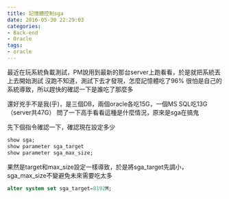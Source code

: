```yaml
---
title: 記憶體控制sga
date: 2016-05-30 22:29:03
categories:
- Back-end
- Oracle
tags:
- oracle
---
```


最近在玩系統負載測試，PM說用到最新的那台server上跑看看，於是就把系統丟上去開始測試
沒跑不知道，測試下去才發現，怎麼記憶體吃了96%
很怕是自己的系統導致，所以趕快的確認一下是誰吃了那麼多

<!--more-->

還好兇手不是我(乎)，是三個DB，兩個oracle各吃15G，一個MS SQL吃13G（server共47G）
問了一下高手看看這種是什麼情況，原來是sga在搞鬼

先下個指令確認一下，確認現在設定多少

``` sql
show sga;
show parameter sga_target
show parameter sga_max_size;
```

果然是target和max_size設定一樣導致，於是將sga_target先調小，sga_max_size不變避免未來需要吃太多

``` sql
alter system set sga_target=8192M;
```
